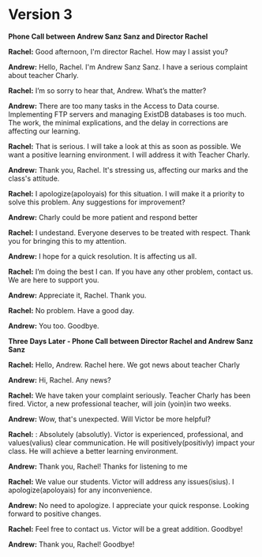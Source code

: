 # Version 3
**Phone Call between Andrew Sanz Sanz and Director Rachel**

**Rachel:** Good afternoon, I'm director Rachel. How may I assist you?

**Andrew:** Hello, Rachel. I'm Andrew Sanz Sanz. I have a serious complaint about teacher Charly.

**Rachel:** I’m so sorry to hear that, Andrew. What’s the matter?

**Andrew:** There are too many tasks in the Access to Data course. Implementing FTP servers and managing ExistDB databases is too much. The work, the minimal explications, and the delay in corrections are affecting our learning.

**Rachel:** That is serious. I will take a look at this as soon as possible. We want a positive learning environment. I will address it with Teacher Charly.

**Andrew:** Thank you, Rachel. It's stressing us, affecting our marks and the class's attitude.

**Rachel:** I apologize(apoloyais) for this situation. I will make it a priority to solve this problem. Any suggestions for improvement?

**Andrew:** Charly could be more patient and respond better

**Rachel:**  I undestand. Everyone deserves to be treated with respect. Thank you for bringing this to my attention.

**Andrew:** I hope for a quick resolution. It is affecting us all.

**Rachel:** I’m doing the best I can. If you have any other problem, contact us. We are here to support you.

**Andrew:** Appreciate it, Rachel. Thank you.

**Rachel:** No problem. Have a good day.

**Andrew:** You too. Goodbye.

**Three Days Later - Phone Call between Director Rachel and Andrew Sanz Sanz**

**Rachel:** Hello, Andrew. Rachel here. We got news about teacher Charly

**Andrew:** Hi, Rachel. Any news?

**Rachel:** We have taken your complaint seriously. Teacher Charly has been fired. Victor, a new professional teacher, will join (yoin)in two weeks.

**Andrew:** Wow, that's unexpected. Will Victor be more helpful?

**Rachel:** : Absolutely (absolutly). Victor is experienced, professional, and values(valius) clear communication. He will positively(positivly) impact your class. He will achieve a better learning environment.

**Andrew:** Thank you, Rachel! Thanks for listening to me

**Rachel:** We value our students. Victor will address any issues(isius). I apologize(apoloyais) for any inconvenience.

**Andrew:** No need to apologize. I appreciate your quick response. Looking forward to positive changes.

**Rachel:** Feel free to contact us. Victor will be a great addition. Goodbye!

**Andrew:** Thank you, Rachel! Goodbye!